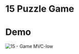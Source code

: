# 15 Puzzle Game
# Demo
![15 - Game MVC-low](https://user-images.githubusercontent.com/111883985/202254977-8e49d4c3-86b3-4333-b50c-527abf835858.gif)
